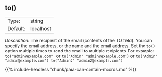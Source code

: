 ---
---
<!-- DISCLAIMER: This file is based on the syslog-ng Open Source Edition documentation https://github.com/balabit/syslog-ng-ose-guides/commit/2f4a52ee61d1ea9ad27cb4f3168b95408fddfdf2 and is used under the terms of The syslog-ng Open Source Edition Documentation License. The file has been modified by Axoflow. -->

## to()

|          |           |
| -------- | --------- |
| Type:    | string    |
| Default: | localhost |

*Description:* The recipient of the email (contents of the TO field). You can specify the email address, or the name and the email address. Set the `to()` option multiple times to send the email to multiple recipients. For example: `to("admin@example.com")` or `to("Admin" "admin@example.com")` or `to("Admin" "admin@example.com") to("Admin2" "admin2@example.com")`

{{% include-headless "chunk/para-can-contain-macros.md" %}}

